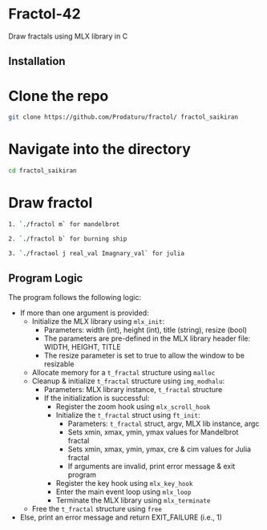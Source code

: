 # Fractol-42

Draw fractals using MLX library in C

## Installation

# Clone the repo
```bash
git clone https://github.com/Prodaturu/fractol/ fractol_saikiran
```

# Navigate into the directory
```bash
cd fractol_saikiran
```

# Draw fractol

```bash
1. `./fractol m` for mandelbrot
```
```bash
2. `./fractol b` for burning ship
```
```bash
3. `./fractaol j real_val Imagnary_val` for julia
```

## Program Logic

The program follows the following logic:

- If more than one argument is provided:
  - Initialize the MLX library using `mlx_init`:
    - Parameters: width (int), height (int), title (string), resize (bool)
    - The parameters are pre-defined in the MLX library header file: WIDTH, HEIGHT, TITLE
    - The resize parameter is set to true to allow the window to be resizable
  - Allocate memory for a `t_fractal` structure using `malloc`
  - Cleanup & initialize `t_fractal` structure using `img_modhalu`:
    - Parameters: MLX library instance, `t_fractal` structure
    - If the initialization is successful:
      - Register the zoom hook using `mlx_scroll_hook`
      - Initialize the `t_fractal` struct using `ft_init`:
        - Parameters: `t_fractal` struct, argv, MLX lib instance, argc
        - Sets xmin, xmax, ymin, ymax values for Mandelbrot fractal
        - Sets xmin, xmax, ymin, ymax, cre & cim values for Julia fractal
        - If arguments are invalid, print error message & exit program 
      - Register the key hook using `mlx_key_hook`
      - Enter the main event loop using `mlx_loop`
      - Terminate the MLX library using `mlx_terminate`
  - Free the `t_fractal` structure using `free`
- Else, print an error message and return EXIT_FAILURE (i.e., 1)
